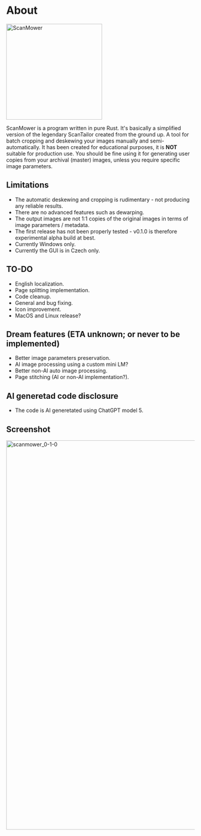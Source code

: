 # About
<img width="256" height="256" alt="ScanMower" align="center" src="https://github.com/user-attachments/assets/a0784bb4-e42c-4692-bf50-78dde502dc83" />

ScanMower is a program written in pure Rust. It's basically a simplified version of the legendary ScanTailor created from the ground up. A tool for batch cropping and deskewing your images manually and semi-automatically. It has been created for educational purposes, it is **NOT** suitable for production use. You should be fine using it for generating user copies from your archival (master) images, unless you require specific image parameters.

## Limitations
- The automatic deskewing and cropping is rudimentary - not producing any reliable results.
- There are no advanced features such as dewarping.
- The output images are not 1:1 copies of the original images in terms of image parameters / metadata.
- The first release has not been properly tested - v0.1.0 is therefore experimental alpha build at best.
- Currently Windows only.
- Currently the GUI is in Czech only.

## TO-DO
- English localization.
- Page splitting implementation.
- Code cleanup.
- General and bug fixing.
- Icon improvement.
- MacOS and Linux release?
  
## Dream features (ETA unknown; or never to be implemented)
- Better image parameters preservation.
- AI image processing using a custom mini LM?
- Better non-AI auto image processing.
- Page stitching (AI or non-AI implementation?).
  
## AI generetad code disclosure
- The code is AI generetated using ChatGPT model 5.

## Screenshot
<img width="1920" height="1040" alt="scanmower_0-1-0" src="https://github.com/user-attachments/assets/2e21908e-8734-4abd-b37d-1faa6a627a4f" />
